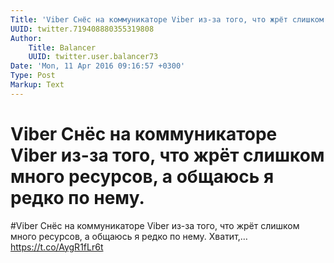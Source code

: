 ```yaml
---
Title: 'Viber Снёс на коммуникаторе Viber из-за того, что жрёт слишком много ресурсов, а общаюсь я редко по нему.'
UUID: twitter.719408880355319808
Author:
    Title: Balancer
    UUID: twitter.user.balancer73
Date: 'Mon, 11 Apr 2016 09:16:57 +0300'
Type: Post
Markup: Text
---
```


# Viber Снёс на коммуникаторе Viber из-за того, что жрёт слишком много ресурсов, а общаюсь я редко по нему.

#Viber Снёс на коммуникаторе Viber из-за того, что жрёт
слишком много ресурсов, а общаюсь я редко по нему. Хватит,…
https://t.co/AygR1fLr6t